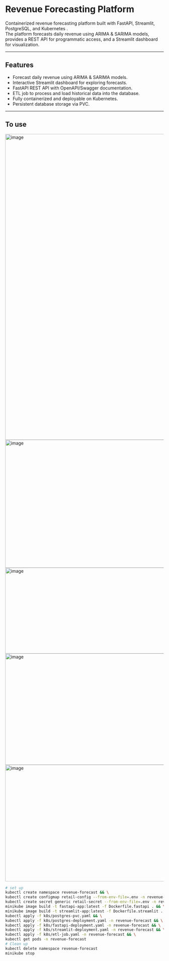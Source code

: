 # Revenue Forecasting Platform

Containerized revenue forecasting platform built with FastAPI, Streamlit, PostgreSQL, and Kubernetes .  
The platform forecasts daily revenue using ARIMA & SARIMA models, provides a REST API for programmatic access, and a Streamlit dashboard for visualization.

---

## Features

- Forecast daily revenue using ARIMA & SARIMA models.
- Interactive Streamlit dashboard for exploring forecasts.
- FastAPI REST API with OpenAPI/Swagger documentation.
- ETL job to process and load historical data into the database.
- Fully containerized and deployable on Kubernetes.
- Persistent database storage via PVC.

---
## To use
<img width="1905" height="973" alt="image" src="https://github.com/user-attachments/assets/b0c245ee-33c4-4656-9f95-e0a6602d255b" />
<img width="760" height="407" alt="image" src="https://github.com/user-attachments/assets/0d5baf15-f99e-4199-ae70-670c17854d15" />
<img width="740" height="273" alt="image" src="https://github.com/user-attachments/assets/7a62853c-879e-4388-ae7b-cb9e24d5adeb" />
<img width="731" height="354" alt="image" src="https://github.com/user-attachments/assets/59558817-ea39-4a17-8dd3-ff05d1a20ec0" />
<img width="737" height="371" alt="image" src="https://github.com/user-attachments/assets/94caa49b-857e-4306-ba45-dc2ea0261f4b" />

```bash
# set up
kubectl create namespace revenue-forecast && \
kubectl create configmap retail-config --from-env-file=.env -n revenue-forecast && \
kubectl create secret generic retail-secret --from-env-file=.env -n revenue-forecast && \
minikube image build -t fastapi-app:latest -f Dockerfile.fastapi . && \
minikube image build -t streamlit-app:latest -f Dockerfile.streamlit . && \
kubectl apply -f k8s/postgres-pvc.yaml && \
kubectl apply -f k8s/postgres-deployment.yaml -n revenue-forecast && \
kubectl apply -f k8s/fastapi-deployment.yaml -n revenue-forecast && \
kubectl apply -f k8s/streamlit-deployment.yaml -n revenue-forecast && \
kubectl apply -f k8s/etl-job.yaml -n revenue-forecast && \
kubectl get pods -n revenue-forecast
# Clean up
kubectl delete namespace revenue-forecast
minikube stop
